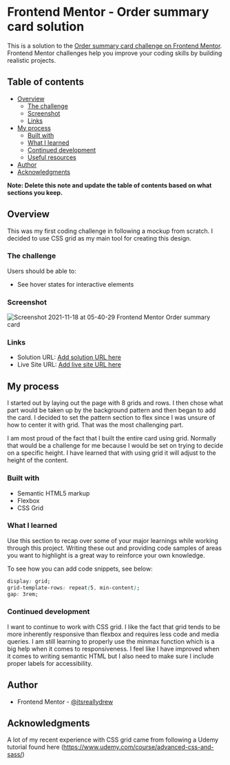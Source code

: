 # Frontend Mentor - Order summary card solution

This is a solution to the [Order summary card challenge on Frontend Mentor](https://www.frontendmentor.io/challenges/order-summary-component-QlPmajDUj). Frontend Mentor challenges help you improve your coding skills by building realistic projects.

## Table of contents

- [Overview](#overview)
  - [The challenge](#the-challenge)
  - [Screenshot](#screenshot)
  - [Links](#links)
- [My process](#my-process)
  - [Built with](#built-with)
  - [What I learned](#what-i-learned)
  - [Continued development](#continued-development)
  - [Useful resources](#useful-resources)
- [Author](#author)
- [Acknowledgments](#acknowledgments)

**Note: Delete this note and update the table of contents based on what sections you keep.**

## Overview

This was my first coding challenge in following a mockup from scratch. I decided to use CSS grid as my main tool for creating this design.

### The challenge

Users should be able to:

- See hover states for interactive elements

### Screenshot

![Screenshot 2021-11-18 at 05-40-29 Frontend Mentor Order summary card](https://user-images.githubusercontent.com/88289750/142409042-852122de-5501-4a15-ab7a-c2629c6f9d3d.png)

### Links

- Solution URL: [Add solution URL here](https://www.frontendmentor.io/challenges/order-summary-component-QlPmajDUj/hub/responsive-order-summary-card-using-css-grid-zG7qSoOhW)
- Live Site URL: [Add live site URL here](https://thirsty-shannon-ee26e7.netlify.app/)

## My process

I started out by laying out the page with 8 grids and rows. I then chose what part would be taken up by the background pattern and then began to add the card. I decided to set the pattern section to flex since I was unsure of how to center it with grid. That was the most challenging part.

I am most proud of the fact that I built the entire card using grid. Normally that would be a challenge for me because I would be set on trying to decide on a specific height. I have learned that with using grid it will adjust to the height of the content.

### Built with

- Semantic HTML5 markup
- Flexbox
- CSS Grid

### What I learned

Use this section to recap over some of your major learnings while working through this project. Writing these out and providing code samples of areas you want to highlight is a great way to reinforce your own knowledge.

To see how you can add code snippets, see below:

```css
display: grid;
grid-template-rows: repeat(5, min-content);
gap: 3rem;
```

### Continued development

I want to continue to work with CSS grid. I like the fact that grid tends to be more inherently responsive than flexbox and requires less code and media queries. I am still learning to properly use the minmax function which is a big help when it comes to responsiveness. I feel like I have improved when it comes to writing semantic HTML but I also need to make sure I include proper labels for accessibility.

## Author

- Frontend Mentor - [@itsreallydrew](https://www.frontendmentor.io/profile/itsreallydrew)

## Acknowledgments

A lot of my recent experience with CSS grid came from following a Udemy tutorial found here (https://www.udemy.com/course/advanced-css-and-sass/)
